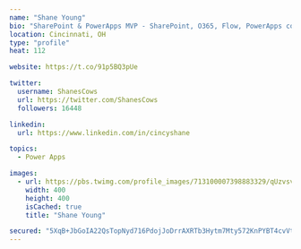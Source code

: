 ```yaml
---
name: "Shane Young"
bio: "SharePoint & PowerApps MVP - SharePoint, O365, Flow, PowerApps consulting? @PowerApps911 | Pure Snark? You found it."
location: Cincinnati, OH
type: "profile"
heat: 112

website: https://t.co/91p5BQ3pUe

twitter:
  username: ShanesCows
  url: https://twitter.com/ShanesCows
  followers: 16448

linkedin:
  url: https://www.linkedin.com/in/cincyshane

topics:
  - Power Apps

images:
  - url: https://pbs.twimg.com/profile_images/713100007398883329/qUzvsvQ3_400x400.jpg
    width: 400
    height: 400
    isCached: true
    title: "Shane Young"

secured: "5XqB+JbGoIA22QsTopNyd716PdojJoDrrAXRTb3Hytm7Mty572KnPYBT4cvVt+e/0b4Y7kOGh6BUvrP44wHnGqyUCH1+PFMhvGHv7cITmuqa9FHa+ceYOFHvczhTTHp1bRAtUvCFkDkk7/XpBtJtR8uwt75XVVtvanvZb8rZkYVZ24Ed+TnKiX4O9b/tJ3nLEweBUMMbhF+uHw6sQNboSxKhSB5HoyTSeyD7bFWGixhPgTT8fgCdzehRosVvl7jcw92TOd5UHK8r4dU8YIMaXqRvkiNP+bNiNiQEphw9udoqhC+da7KwcCYCnETqFqzIJqoiaESqQbjg0twRF3tOEnvVWjWvCgPQo6eImk0+dPdVXlgnxleMr0SsPfBfWK10a6rfYpZMBfep1uhuIsS+4LWl0F1bO+yXR7iwoRuoht8=;Tugv4u9DOH44p8Vd1lDi1A=="
---
```


